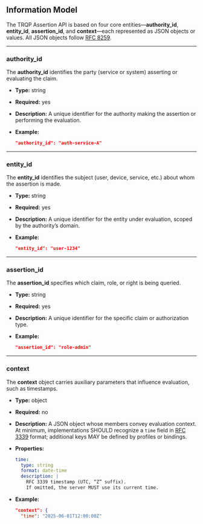## Information Model 

The TRQP Assertion API is based on four core entities—**authority\_id**,
**entity\_id**, **assertion\_id**, and **context**—each represented as JSON
objects or values.  All JSON objects follow [RFC 8259]({{RFC8259}}).

---

### authority\_id 

The **authority\_id** identifies the party (service or system) asserting or evaluating the claim.

* **Type:** string
* **Required:** yes
* **Description:**
  A unique identifier for the authority making the assertion or performing the evaluation.
* **Example:**

  ```json
  "authority_id": "auth-service-A"
  ```

---

### entity\_id 

The **entity\_id** identifies the subject (user, device, service, etc.) about whom the assertion is made.

* **Type:** string
* **Required:** yes
* **Description:**
  A unique identifier for the entity under evaluation, scoped by the authority’s domain.
* **Example:**

  ```json
  "entity_id": "user-1234"
  ```

---

### assertion\_id 

The **assertion\_id** specifies which claim, role, or right is being queried.

* **Type:** string
* **Required:** yes
* **Description:**
  A unique identifier for the specific claim or authorization type.
* **Example:**

  ```json
  "assertion_id": "role-admin"
  ```

---

### context 

The **context** object carries auxiliary parameters that influence evaluation, such as timestamps.

* **Type:** object
* **Required:** no
* **Description:**
  A JSON object whose members convey evaluation context.  At minimum, implementations SHOULD recognize a `time` field in [RFC 3339]({{RFC3339}}) format; additional keys MAY be defined by profiles or bindings.
* **Properties:**

  ```yaml
  time:
    type: string
    format: date-time
    description: |
      RFC 3339 timestamp (UTC, “Z” suffix).  
      If omitted, the server MUST use its current time.
  ```
* **Example:**

  ```json
  "context": {
    "time": "2025-06-01T12:00:00Z"

